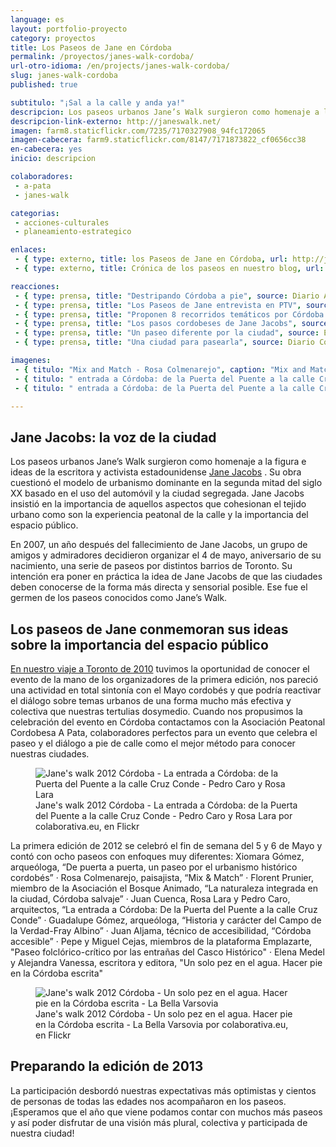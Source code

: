 ```yaml
---
language: es
layout: portfolio-proyecto
category: proyectos
title: Los Paseos de Jane en Córdoba
permalink: /proyectos/janes-walk-cordoba/
url-otro-idioma: /en/projects/janes-walk-cordoba/
slug: janes-walk-cordoba
published: true

subtitulo: "¡Sal a la calle y anda ya!"
descripcion: Los paseos urbanos Jane’s Walk surgieron como homenaje a la figura e ideas de la escritora y activista estadounidense "Jane Jacobs"
descripcion-link-externo: http://janeswalk.net/
imagen: farm8.staticflickr.com/7235/7170327908_94fc172065
imagen-cabecera: farm9.staticflickr.com/8147/7171873822_cf0656cc38
en-cabecera: yes
inicio: descripcion

colaboradores:
 - a-pata
 - janes-walk

categorias:
 - acciones-culturales
 - planeamiento-estrategico

enlaces:
 - { type: externo, title: los Paseos de Jane en Córdoba, url: http://janeswalk.net/cities/landing/category/cordoba/ }
 - { type: externo, title: Crónica de los paseos en nuestro blog, url: /blog/2012/05/sal-a-la-calle/ }

reacciones:
 - { type: prensa, title: "Destripando Córdoba a pie", source: Diario ABC Córdoba, date: May 2012, url: http://www.abc.es/20120503/cordoba/abcp-destripando-cordoba-20120503.html, quote: "“Su obra cuestionó el modelo de urbanismo dominante en la segunda mitad del siglo XX basado en el uso del automóvil y la ciudad segregada”" }
 - { type: prensa, title: "Los Paseos de Jane entrevista en PTV", source: PTV, date: May 2012, url: http://www.youtube.com/watch?v=fXkWfxveN6I&feature=relmfu, quote: "“Su obra cuestionó el modelo de urbanismo dominante en la segunda mitad del siglo XX basado en el uso del automóvil y la ciudad segregada”" }
 - { type: prensa, title: "Proponen 8 recorridos temáticos por Córdoba este fin de semana", source: Diario Córdoba, date: May 2012, url: http://www.diariocordoba.com/noticias/cultura/proponen-8-recorridos-tematicos-por-cordoba-este-fin-de-semana_712658.html, quote: "“Su obra cuestionó el modelo de urbanismo dominante en la segunda mitad del siglo XX basado en el uso del automóvil y la ciudad segregada”" }
 - { type: prensa, title: "Los pasos cordobeses de Jane Jacobs", source: El Mundo, date: May 2012, url: http://www.elmundo.es/elmundo/2012/05/06/andalucia/1336317344.html, quote: "“Su obra cuestionó el modelo de urbanismo dominante en la segunda mitad del siglo XX basado en el uso del automóvil y la ciudad segregada”" }
 - { type: prensa, title: "Un paseo diferente por la ciudad", source: El día de Córdoba, date: May 2012, url: http://www.eldiadecordoba.es/article/cordoba/1248172/unos/paseos/tematicos/ofrecen/una/vision/distinta/la/ciudad.html, quote: "“Su obra cuestionó el modelo de urbanismo dominante en la segunda mitad del siglo XX basado en el uso del automóvil y la ciudad segregada”" }
 - { type: prensa, title: "Una ciudad para pasearla", source: Diario Córdoba, date: May 2012, url: http://www.diariocordoba.com/noticias/opinion/una-ciudad-para-pasearla_714222.html, quote: "“Su obra cuestionó el modelo de urbanismo dominante en la segunda mitad del siglo XX basado en el uso del automóvil y la ciudad segregada”" }

imagenes:
 - { titulo: "Mix and Match - Rosa Colmenarejo", caption: "Mix and Match - Rosa Colmenarejo. Colaborativa 2012 CC BY 3.0" }
 - { titulo: " entrada a Córdoba: de la Puerta del Puente a la calle Cruz Conde - Pedro Caro y Rosa Lara", caption: "La entrada a Córdoba: de la Puerta del Puente a la calle Cruz Conde - Pedro Caro y Rosa Lara. Colaborativa 2012 CC BY 3.0" }
 - { titulo: " entrada a Córdoba: de la Puerta del Puente a la calle Cruz Conde - Pedro Caro y Rosa Lara", caption: "La entrada a Córdoba: de la Puerta del Puente a la calle Cruz Conde - Pedro Caro y Rosa Lara. Colaborativa 2012 CC BY 3.0" }

---
```


## Jane Jacobs: la voz de la ciudad

Los paseos urbanos Jane’s Walk surgieron como homenaje a la figura e ideas de la escritora y activista estadounidense [Jane Jacobs](http://es.wikipedia.org/wiki/Jane_Jacobs) . Su obra cuestionó el modelo de urbanismo dominante en la segunda mitad del siglo XX basado en el uso del automóvil y la ciudad segregada. Jane Jacobs insistió en la importancia de aquellos aspectos que cohesionan el tejido urbano como son la experiencia peatonal de la calle y la importancia del espacio público.

En 2007, un año después del fallecimiento de Jane Jacobs, un grupo de amigos y admiradores decidieron organizar el 4 de mayo, aniversario de su nacimiento, una serie de paseos por distintos barrios de Toronto. Su intención era poner en práctica la idea de Jane Jacobs de que las ciudades deben conocerse de la forma más directa y sensorial posible. Ese fue el germen de los paseos conocidos como Jane’s Walk.

## Los paseos de Jane conmemoran sus ideas sobre la importancia del espacio público

[En nuestro viaje a Toronto de 2010](http://colaborativa.eu/blog/2010/06/toronto-vamos/) tuvimos la oportunidad de conocer el evento de la mano de los organizadores de la primera edición, nos pareció una actividad en total sintonía con el Mayo cordobés y que podría reactivar el diálogo sobre temas urbanos de una forma mucho más efectiva y colectiva que nuestras tertulias dosymedio. Cuando nos propusimos la celebración del evento en Córdoba contactamos con la Asociación Peatonal Cordobesa A Pata, colaboradores perfectos para un evento que celebra el paseo y el diálogo a pie de calle como el mejor método para conocer nuestras ciudades.

<figure>
	<img src="http://farm9.staticflickr.com/8162/7153614157_c56dc38b60_c.jpg" alt="Jane's walk 2012 Córdoba - La entrada a Córdoba: de la Puerta del Puente a la calle Cruz Conde - Pedro Caro y Rosa Lara">
	<figcaption>Jane's walk 2012 Córdoba - La entrada a Córdoba: de la Puerta del Puente a la calle Cruz Conde - Pedro Caro y Rosa Lara por colaborativa.eu, en Flickr</figcaption>
</figure>

La primera edición de 2012 se celebró el fin de semana del 5 y 6 de Mayo y contó con ocho paseos con enfoques muy diferentes: Xiomara Gómez, arqueóloga, “De puerta a puerta, un paseo por el urbanismo histórico cordobés” · Rosa Colmenarejo, paisajista, “Mix & Match” · Florent Prunier, miembro de la Asociación el Bosque Animado, “La naturaleza integrada en la ciudad, Córdoba salvaje” · Juan Cuenca, Rosa Lara y Pedro Caro, arquitectos, “La entrada a Córdoba: De la Puerta del Puente a la calle Cruz Conde” · Guadalupe Gómez, arqueóloga, “Historia y carácter del Campo de la Verdad-Fray Albino” · Juan Aljama, técnico de accesibilidad, “Córdoba accesible” · Pepe y Miguel Cejas, miembros de la plataforma Emplazarte, "Paseo folclórico-crítico por las entrañas del Casco Histórico" · Elena Medel y Alejandra Vanessa, escritora y editora, "Un solo pez en el agua. Hacer pie en la Córdoba escrita"

<figure>
	<img src="http://farm8.staticflickr.com/7234/7007497932_28167a73ed_c.jpg" alt="Jane's walk 2012 Córdoba - Un solo pez en el agua. Hacer pie en la Córdoba escrita - La Bella Varsovia">
	<figcaption>Jane's walk 2012 Córdoba - Un solo pez en el agua. Hacer pie en la Córdoba escrita - La Bella Varsovia por colaborativa.eu, en Flickr</figcaption>
</figure>

## Preparando la edición de 2013

La participación desbordó nuestras expectativas más optimistas y cientos de personas de todas las edades nos acompañaron en los paseos. ¡Esperamos que el año que viene podamos contar con muchos más paseos y así poder disfrutar de una visión más plural, colectiva y participada de nuestra ciudad!